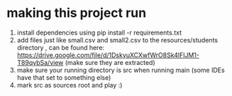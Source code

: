 # making this project run
1. install dependencies using pip install -r requirements.txt
2. add files just like small.csv and small2.csv to the resources/students directory , can be found here:                                                  
https://drive.google.com/file/d/1DskyuXCXwfWrO8Sk4IFlJM1-T89qybSa/view (make sure they are extracted)
3. make sure your running directory is src when running main (some IDEs have that set to something else)
4. mark src as sources root and play :)
